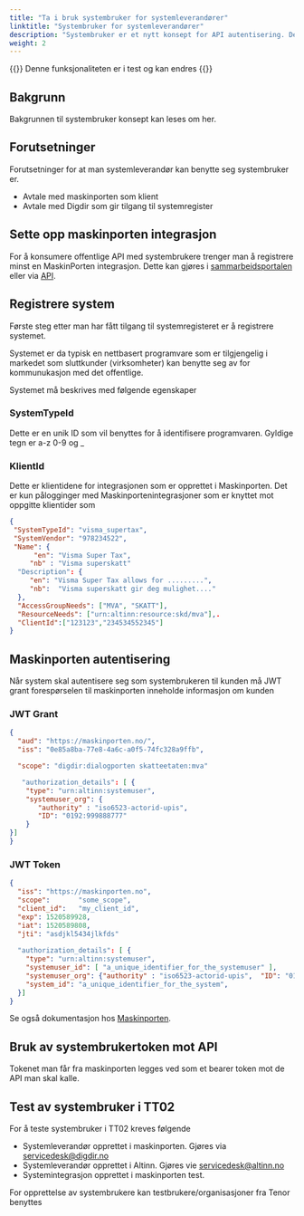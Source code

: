 ```yaml
---
title: "Ta i bruk systembruker for systemleverandører"
linktitle: "Systembruker for systemleverandører"
description: "Systembruker er et nytt konsept for API autentisering. Denne guiden beskriver hvordan man som systemleverandør kan benytte seg av dette."
weight: 2
---
```


{{<notice warning>}}
 Denne funksjonaliteten er i test og kan endres
{{</notice>}}

## Bakgrunn

Bakgrunnen til systembruker konsept kan leses om her.

##  Forutsetninger

Forutsetninger for at man systemleverandør kan benytte seg systembruker er.

- Avtale med maskinporten som klient
- Avtale med Digdir som gir tilgang til systemregister

## Sette opp maskinporten integrasjon

For å konsumere offentlige API med systembrukere trenger man å registrere minst en MaskinPorten integrasjon. 
Dette kan gjøres i [sammarbeidsportalen](https://docs.digdir.no/docs/Maskinporten/maskinporten_sjolvbetjening_web#opprette-klient-for-%C3%A5-konsumere-api) eller via [API](https://docs.digdir.no/docs/Maskinporten/maskinporten_sjolvbetjening_api#registrere-klient).

## Registrere system

Første steg etter man har fått tilgang til systemregisteret er å registrere systemet.

Systemet er da typisk en nettbasert programvare som er tilgjengelig i markedet som sluttkunder (virksomheter) kan
benytte seg av for kommunukasjon med det offentlige. 

Systemet må beskrives med følgende egenskaper

### SystemTypeId

Dette er en unik ID som vil benyttes for å identifisere programvaren. Gyldige tegn er a-z 0-9 og _

### KlientId

Dette er klientidene for integrasjonen som er opprettet i Maskinporten. Det er kun pålogginger med Maskinportenintegrasjoner som er knyttet mot oppgitte klientider som 


```json
{
 "SystemTypeId": "visma_supertax",
 "SystemVendor": "978234522",
 "Name": {
      "en": "Visma Super Tax",
     "nb" : "Visma superskatt"
  "Description": {
     "en": "Visma Super Tax allows for .........",
     "nb":  "Visma superskatt gir deg mulighet...."
  },
  "AccessGroupNeeds": ["MVA", "SKATT"],
  "ResourceNeeds": ["urn:altinn:resource:skd/mva"],.
  "ClientId":["123123","234534552345"]
}
```

## Maskinporten autentisering

Når system skal autentisere seg som systembrukeren til kunden må JWT grant forespørselen til maskinporten inneholde informasjon om kunden


### JWT Grant

```json
{
  "aud": "https://maskinporten.no/",
  "iss": "0e85a8ba-77e8-4a6c-a0f5-74fc328a9ffb",

  "scope": "digdir:dialogporten skatteetaten:mva"

   "authorization_details": [ {
    "type": "urn:altinn:systemuser",
    "systemuser_org": {
       "authority" : "iso6523-actorid-upis",  
       "ID": "0192:999888777"  
    }
}]
}

```


### JWT Token


```json
{
  "iss": "https://maskinporten.no",
  "scope":       "some_scope",
  "client_id":   "my_client_id",
  "exp": 1520589928,
  "iat": 1520589808,
  "jti": "asdjkl5434jlkfds"
  
  "authorization_details": [ {
    "type": "urn:altinn:systemuser",
    "systemuser_id": [ "a_unique_identifier_for_the_systemuser" ], 
    "systemuser_org": {"authority" : "iso6523-actorid-upis",  "ID": "0192:999888777" },
    "system_id": "a_unique_identifier_for_the_system",
  }]
}

```
Se også dokumentasjon hos [Maskinporten](https://docs.digdir.no/docs/Maskinporten/maskinporten_func_systembruker). 


## Bruk av systembrukertoken mot API

Tokenet man får fra maskinporten legges ved som et bearer token mot de API man skal kalle. 


## Test av systembruker i TT02

For å teste systembruker i TT02 kreves følgende

 - Systemleverandør opprettet i maskinporten. Gjøres via servicedesk@digdir.no
 - Systemleverandør opprettet i Altinn. Gjøres vie servicedesk@altinn.no
 - Systemintegrasjon opprettet i maskinporten test.


For opprettelse av systembrukere kan testbrukere/organisasjoner fra Tenor benyttes